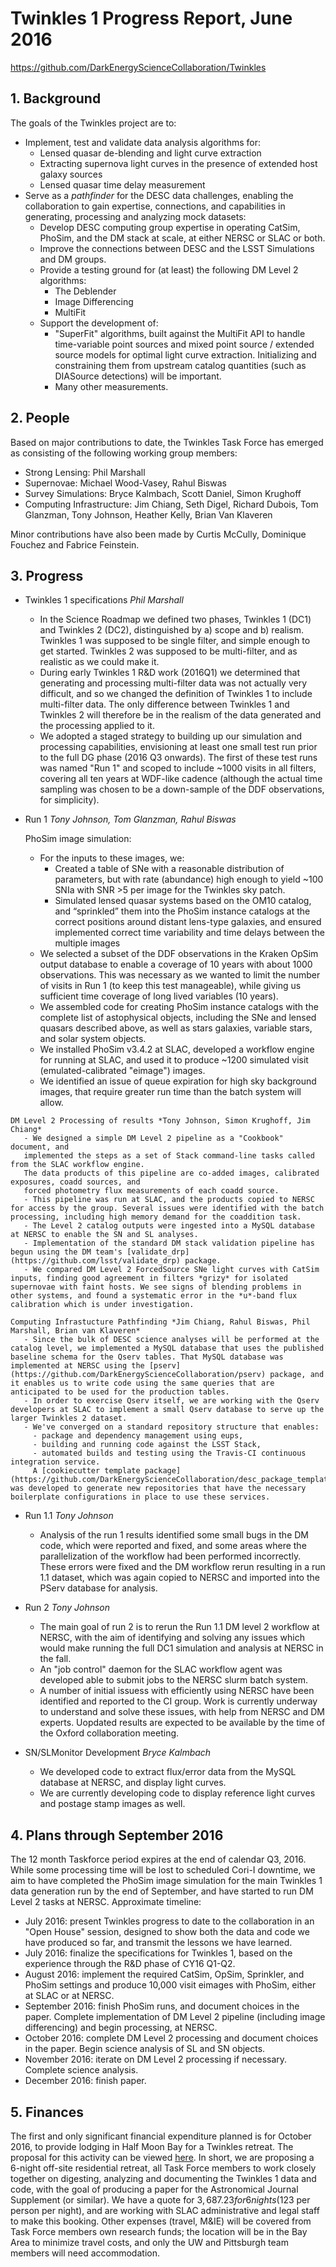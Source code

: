 # Twinkles 1 Progress Report, June 2016

https://github.com/DarkEnergyScienceCollaboration/Twinkles

## 1. Background

The goals of the Twinkles project are to:
 * Implement, test and validate data analysis algorithms for:
   - Lensed quasar de-blending and light curve extraction
   - Extracting supernova light curves in the presence of extended host galaxy sources
   - Lensed quasar time delay measurement
 * Serve as a *pathfinder* for the DESC data challenges, enabling the collaboration to gain expertise, connections, and capabilities in generating, processing and analyzing mock datasets:
   - Develop DESC computing group expertise in operating CatSim, PhoSim, and the DM stack at scale, at either NERSC or SLAC or both.
   - Improve the connections between DESC and the LSST Simulations and DM groups.
   - Provide a testing ground for (at least) the following DM Level 2 algorithms:
     * The Deblender
     * Image Differencing
     * MultiFit
   - Support the development of:
     * "SuperFit" algorithms, built against the MultiFit API to handle time-variable point sources and mixed point source / extended source models for optimal light curve extraction. Initializing and constraining them from upstream catalog quantities (such as DIASource detections) will be important.
     * Many other measurements.


## 2. People

Based on major contributions to date, the Twinkles Task Force has emerged as
consisting of the following working group members:
   * Strong Lensing: Phil Marshall
   * Supernovae: Michael Wood-Vasey, Rahul Biswas
   * Survey Simulations: Bryce Kalmbach, Scott Daniel, Simon Krughoff
   * Computing Infrastructure: Jim Chiang, Seth Digel, Richard Dubois, Tom Glanzman, Tony Johnson, Heather Kelly, Brian Van Klaveren

Minor contributions have also been made by Curtis McCully,
Dominique Fouchez and Fabrice Feinstein.

## 3. Progress

   * Twinkles 1 specifications  *Phil Marshall*

      - In the Science Roadmap we defined two phases, Twinkles 1 (DC1) and Twinkles 2 (DC2), distinguished by a) scope and b) realism. Twinkles 1 was supposed to be single filter, and simple enough to get started. Twinkles 2 was supposed to be multi-filter, and as realistic as we could make it.
      - During early Twinkles 1 R&D work (2016Q1) we determined that generating and processing multi-filter data was not actually very difficult, and so we changed the definition of Twinkles 1 to include multi-filter data. The only difference between Twinkles 1 and Twinkles 2 will therefore be in the realism of the data generated and the processing applied to it.
      - We adopted a staged strategy to building up our simulation and processing capabilities, envisioning at least one small test run prior to the full DG phase (2016 Q3 onwards). The first of these test runs was named "Run 1" and scoped to include ~1000 visits in all filters, covering all ten years at WDF-like cadence (although the actual time sampling was chosen to be a down-sample of the DDF observations, for simplicity).

   * Run 1  *Tony Johnson, Tom Glanzman, Rahul Biswas*

     PhoSim image simulation:
       - For the inputs to these images, we:
         - Created a table of SNe with a reasonable distribution of parameters, but with rate (abundance) high enough to yield ~100 SNIa with SNR >5 per image for the Twinkles sky patch.
         - Simulated lensed quasar systems based on the OM10 catalog, and “sprinkled” them into the PhoSim instance catalogs at the correct positions around distant lens-type galaxies, and ensured implemented correct time variability and time delays between the multiple images
       - We selected a subset of the DDF observations in the Kraken OpSim output database to enable a coverage of 10 years with about 1000 observations. This was necessary as we wanted to limit the number of visits in Run 1 (to keep this test manageable), while giving us sufficient time coverage of long lived variables (10 years).
       - We assembled code for creating PhoSim instance catalogs with the complete list of astophysical objects,  including the SNe and lensed quasars described above, as well as stars galaxies, variable stars, and solar system objects.
       - We installed PhoSim v3.4.2 at SLAC,  developed a workflow engine for running at SLAC, and used it to produce ~1200 simulated visit (emulated-calibrated "eimage") images.
       - We identified an issue of queue expiration for high sky background images, that require greater run time than the batch system will allow.

    DM Level 2 Processing of results *Tony Johnson, Simon Krughoff, Jim Chiang*
       - We designed a simple DM Level 2 pipeline as a "Cookbook" document, and
       implemented the steps as a set of Stack command-line tasks called from the SLAC workflow engine.
       The data products of this pipeline are co-added images, calibrated exposures, coadd sources, and
       forced photometry flux measurements of each coadd source.
       - This pipeline was run at SLAC, and the products copied to NERSC for access by the group. Several issues were identified with the batch processing, including high memory demand for the coaddition task.
       - The Level 2 catalog outputs were ingested into a MySQL database at NERSC to enable the SN and SL analyses.
       - Implementation of the standard DM stack validation pipeline has begun using the DM team's [validate_drp](https://github.com/lsst/validate_drp) package.
       - We compared DM Level 2 ForcedSource SNe light curves with CatSim inputs, finding good agreement in filters *grizy* for isolated supernovae with faint hosts. We see signs of blending problems in other systems, and found a systematic error in the *u*-band flux calibration which is under investigation.

    Computing Infrastucture Pathfinding *Jim Chiang, Rahul Biswas, Phil Marshall, Brian van Klaveren*
       - Since the bulk of DESC science analyses will be performed at the catalog level, we implemented a MySQL database that uses the published baseline schema for the Qserv tables. That MySQL database was implemented at NERSC using the [pserv](https://github.com/DarkEnergyScienceCollaboration/pserv) package, and it enables us to write code using the same queries that are anticipated to be used for the production tables.
       - In order to exercise Qserv itself, we are working with the Qserv developers at SLAC to implement a small Qserv database to serve up the larger Twinkles 2 dataset.
       - We've converged on a standard repository structure that enables:
         - package and dependency management using eups,
         - building and running code against the LSST Stack,
         - automated builds and testing using the Travis-CI continuous integration service.
         A [cookiecutter template package](https://github.com/DarkEnergyScienceCollaboration/desc_package_template) was developed to generate new repositories that have the necessary boilerplate configurations in place to use these services.

   * Run 1.1 *Tony Johnson*
   
       - Analysis of the run 1 results identified some small bugs in the DM code, which were reported and fixed, and some areas where the parallelization of the workflow had been performed incorrectly. These errors were fixed and the DM workflow rerun resulting in a run 1.1 dataset, which was again copied to NERSC and imported into the PServ database for analysis.

   * Run 2  *Tony Johnson*
   
       - The main goal of run 2 is to rerun the Run 1.1 DM level 2 workflow at NERSC, with the aim of identifying and solving any issues which would make running the full DC1 simulation and analysis at NERSC in the fall.
       - An "job control" daemon for the SLAC workflow agent was developed able to submit jobs to the NERSC slurm batch system.
       - A number of initial issuess with efficiently using NERSC have been identified and reported to the CI group. Work is currently underway to understand and solve these issues, with help from NERSC and DM experts. Uopdated results are expected to be available by the time of the Oxford collaboration meeting.

   * SN/SLMonitor Development *Bryce Kalmbach*
      - We developed code to extract flux/error data from the MySQL database at NERSC, and display light curves.
      - We are currently developing code to display reference light curves and postage stamp images as well.


## 4. Plans through September 2016

The 12 month Taskforce period expires at the end of calendar Q3, 2016. While
some  processing time will be lost to scheduled Cori-I downtime, we aim to have
completed the PhoSim image simulation for the main Twinkles 1 data generation
run by the end of September, and have  started to run DM Level 2 tasks at
NERSC. Approximate timeline:

   * July 2016: present Twinkles progress to date to the collaboration in an "Open House" session, designed to show both the data and code we have produced so far, and transmit the lessons we have learned.
   * July 2016: finalize the specifications for Twinkles 1, based on the experience through the R&D phase of CY16 Q1-Q2.
   * August 2016: implement the required CatSim, OpSim, Sprinkler, and PhoSim settings and produce 10,000 visit eimages with PhoSim, either at SLAC or at NERSC.
   * September 2016: finish PhoSim runs, and document choices in the paper. Complete implementation of DM Level 2 pipeline (including image differencing) and begin processing, at NERSC.
   * October 2016: complete DM Level 2 processing and document choices in the paper. Begin science analysis of SL and SN objects.
   * November 2016: iterate on DM Level 2 processing if necessary. Complete science analysis.
   * December 2016: finish paper.


## 5. Finances

The first and only significant financial expenditure planned is for October
2016, to provide lodging in Half Moon Bay for a Twinkles retreat. The proposal
for this activity can be viewed
[here](https://docs.google.com/document/d/1Yc0rTsgkGteFFJ-Z5crR77iBQJHH4zgmXmgWwS1Dkgo/edit?pli=1#).
In short, we are proposing a 6-night off-site residential retreat, all Task
Force members to work closely together on digesting, analyzing and documenting
the Twinkles 1 data and code, with the goal of producing a paper for the
Astronomical Journal Supplement (or similar). We have a quote for $3,687.23 for
6 nights ($123 per person per night), and are working with SLAC administrative
and legal staff to make this booking. Other expenses (travel, M&IE) will be
covered from Task Force members own research funds; the location will be in the
Bay Area to minimize travel costs, and only the UW and Pittsburgh team members
will need accommodation.
